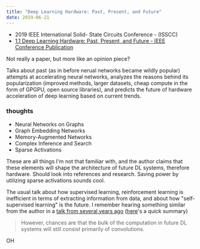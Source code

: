 ```yaml
---
title: "Deep Learning Hardware: Past, Present, and Future"
date: 2019-06-21
---
```


- 2019 IEEE International Solid- State Circuits Conference - (ISSCC)
- [1.1 Deep Learning Hardware: Past, Present, and Future - IEEE Conference Publication](https://ieeexplore.ieee.org/document/8662396)

Not really a paper, but more like an opinion piece?

Talks about past (as in before nerual networks became wildly popular) attempts
at accelerating neural networks, analyzes the reasons behind its popularization
(improved methods, larger datasets, cheap compute in the form of GPGPU, open
source libraries), and predicts the future of hardware acceleration of deep
learning based on current trends.

### thoughts

- Neural Networks on Graphs
- Graph Embedding Networks
- Memory-Augmented Networks
- Complex Inference and Search
- Sparse Activations

These are all things I'm not that familiar with, and the author claims that
these elements will shape the architecture of future DL systems, therefore
hardware. Should look into references and research. Saving power by utilizing
sparse activations sounds cool.

The usual talk about how supervised learning, reinforcement learning is
inefficient in terms of extracting information from data, and about how
"self-supervised learning" is the future. I remember hearing something similar
from the author in a [talk from several years ago](https://www.youtube.com/watch?v=IbjF5VjniVE)
([here](https://blog.piekniewski.info/2016/11/21/yann-lecun-cmu-11-2016-comments/)'s
a quick summary)

> However, chances are that the bulk of the computation in future DL systems
> will still consist primarily of convolutions.

OH
